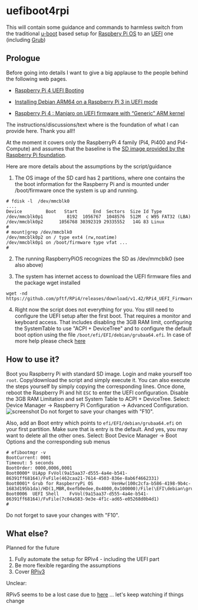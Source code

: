 # uefiboot4rpi
This will contain some guidance and commands to harmless switch from the traditional [u-boot](https://u-boot.org/) based setup for [Raspbery Pi OS](https://www.raspberrypi.com/software/) to an [UEFI](https://uefi.org/) one (including [Grub](https://www.gnu.org/software/grub/))

## Prologue

Before going into details I want to give a big applause to the people behind the following web pages.

- [Raspberry Pi 4 UEFI Booting](https://community.tmpdir.org/t/raspberry-pi-4-uefi-booting/377)

- [Installing Debian ARM64 on a Raspberry Pi 3 in UEFI mode](https://pete.akeo.ie/2019/07/installing-debian-arm64-on-raspberry-pi.html)

- [Raspberry Pi 4 : Manjaro on UEFI firmware with “Generic” ARM kernel](https://forum.manjaro.org/t/raspberry-pi-4-manjaro-on-uefi-firmware-with-generic-arm-kernel/127589)

The instructions/discussions/text where is the foundation of what I can provide here. Thank you all!!


At the moment it covers only the RaspberryPi 4 family (Pi4, Pi400 and Pi4-Compute) and assumes that the baseline is the [SD image provided by the Raspberry Pi foundation](https://www.raspberrypi.com/software/operating-systems/).

Here are more details about the assumptions by the script/guidance

1. The OS image of the SD card has 2 partitions, where one contains the the boot information for the Raspberry Pi and is mounted under /boot/firmware once the system is up and running.

````
# fdisk -l  /dev/mmcblk0
....
Device         Boot   Start      End  Sectors  Size Id Type
/dev/mmcblk0p1         8192  1056767  1048576  512M  c W95 FAT32 (LBA)
/dev/mmcblk0p2      1056768 30392319 29335552   14G 83 Linux
# 
# mount|grep /dev/mmcblk0
/dev/mmcblk0p2 on / type ext4 (rw,noatime)
/dev/mmcblk0p1 on /boot/firmware type vfat ...
# 
````

2. The running RaspberryPiOS recognizes the SD as /dev/mmcblk0 (see also above)

3. The system has internet access to download the UEFI firmware files and the package wget installed 

````
wget -nd https://github.com/pftf/RPi4/releases/download/v1.42/RPi4_UEFI_Firmware_v1.42.zip
````

4. Right now the script does not everything for you. You still need to configure the UEFI setup after the first boot. That requires a monitor and keyboard access. 
That includes disabling the 3GB RAM limit, configuring the SystemTable to use "ACPI + DeviceTree" and to configure the default boot option using the file `/boot/efi/EFI/debian/grubaa64.efi`.
In case of more help please check [here](https://forum.manjaro.org/t/raspberry-pi-4-manjaro-on-uefi-firmware-with-generic-arm-kernel/127589)

## How to use it?

Boot you Raspberry Pi with standard SD image. Login and make yourself too `root`. Copy/download the script and simply execute it. You can also execute the steps yourself by simply copying the corresponding lines. 
Once done, reboot the Raspberry Pi and hit `ESC` to enter the UEFI configuration. Disable the 3GB RAM Limitation and set System Table to  ACPI + DeviceTree.
Select: Device Manager -> Raspberry Pi Configuration -> Advanced Configuration. 
![screenshot](assets/images/uefi.rpi.system.config.jpg "UEFI System Config")
Do not forget to save your changes with "F10".

Also, add an Boot entry which points to `efi/EFI/debian/grubaa64.efi` on your first partition. Make sure that is entry is the default. And yes, you may want to delete all the other ones. 
Select: Boot Device Manager -> Boot Options and the corresponding sub menus

````
# efibootmgr -v
BootCurrent: 0001
Timeout: 5 seconds
BootOrder: 0000,0006,0001
Boot0000* UiApp FvVol(9a15aa37-d555-4a4e-b541-86391ff68164)/FvFile(462caa21-7614-4503-836e-8ab6f4662331)
Boot0001* Grub for RaspberryPi OS       VenHw(100c2cfa-b586-4198-9b4c-1683d195b1da)/HD(1,MBR,0xefb0edee,0x4000,0x100000)/File(\EFI\debian\grubaa64.efi)
Boot0006  UEFI Shell    FvVol(9a15aa37-d555-4a4e-b541-86391ff68164)/FvFile(7c04a583-9e3e-4f1c-ad65-e05268d0b4d1)
# 
````

Do not forget to save your changes with "F10".


## What else?

Planned for the future

1. Fully automate the setup for RPiv4 - including the UEFI part
2. Be more flexible regarding the assumptions
3. Cover [RPiv3](https://github.com/pftf/RPi3)

Unclear:

RPiv5 seems to be a lost case due to [here](https://github.com/worproject/rpi5-uefi) ... let's keep watching if things change


